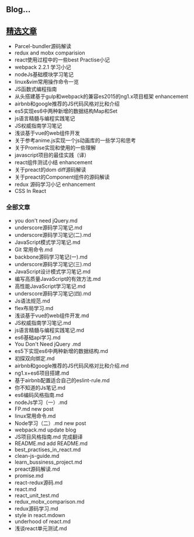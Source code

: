 ## Blog...

## [精选文章](https://github.com/blackLearning/blackLearning.github.io/issues)

* Parcel-bundler源码解读
* redux and mobx comparision
* react使用过程中的一些best Practise小记
* webpack 2.2.1 学习小记
* nodeJs基础模块学习笔记
* linux&vim常用操作命令一览
* JS函数式编程指南
* 从头搭建基于gulp和webpack的兼容es2015的ng1.x项目框架 enhancement
* airbnb和google推荐的JS代码风格对比和介绍
* es5实现es6中两种新增的数据结构Map和Set
* js语言精髓与编程实践笔记
* JS权威指南学习笔记
* 浅谈基于vue的web组件开发
* 关于参考anime.js实现一个js动画库的一些学习和思考
* 关于Promise实现和使用的一些理解
* javascript项目的最佳实践（译）
* react组件测试小结 enhancement
* 关于preact的dom diff源码解读
* 关于preact的Component组件的源码解读
* redux 源码学习小记 enhancement
* CSS In React

### 全部文章

* you don't need jQuery.md
* underscore源码学习笔记.md
* underscore源码学习笔记(二).md
* JavaScript模式学习笔记.md
* Git 常用命令.md
* backbone源码学习笔记(一).md
* underscore源码学习笔记(三).md
* JavaScript设计模式学习笔记.md
* 编写高质量JavaScript的有效方法.md
* 高性能JavaScript学习笔记.md
* underscore源码学习笔记(四).md
* Js语法规范.md
* flex布局学习.md
* 浅谈基于vue的web组件开发.md
* JS权威指南学习笔记.md
* js语言精髓与编程实践笔记.md
* es6基础api学习.md
* You Don't Need jQuery .md
* es5下实现es6中两种新增的数据结构.md
* 初探双向绑定.md
* airbnb和google推荐的JS代码风格对比和介绍.md
* ng1.x+es6项目搭建.md
* 基于airbnb配置适合自己的eslint-rule.md
* 你不知道的Js笔记.md
* es6编码风格指南.md
* nodeJs学习（一）.md
* FP.md    new post
* linux常用命令.md
* Node学习（二）.md  new post
* webpack.md update blog
* JS项目风格指南.md 完成翻译
* README.md   add README.md
* best_practises_in_react.md
* clean-js-guide.md
* learn_bussiness_project.md
* preact源码解读.md
* promise.md
* react-redux源码.md
* react.md
* react_unit_test.md
* redux_mobx_comparison.md
* redux源码学习.md
* style in react.mdown
* underhood of react.md
* 浅谈react单元测试.md
